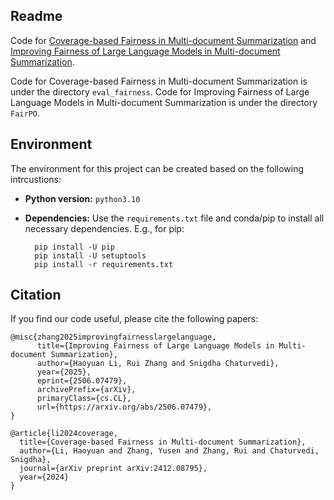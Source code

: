 ## Readme
Code for [Coverage-based Fairness in Multi-document Summarization](https://arxiv.org/pdf/2412.08795v2) and [Improving Fairness of Large Language Models in Multi-document Summarization](https://arxiv.org/pdf/2506.07479).

Code for Coverage-based Fairness in Multi-document Summarization is under the directory `eval_fairness`. Code for Improving Fairness of Large Language Models in Multi-document Summarization is under the directory `FairPO`.

## Environment
The environment for this project can be created based on the following intrcustions:

* __Python version:__ `python3.10`

* __Dependencies:__ Use the `requirements.txt` file and conda/pip to install all necessary dependencies. E.g., for pip:

		pip install -U pip
		pip install -U setuptools
		pip install -r requirements.txt

## Citation
If you find our code useful, please cite the following papers:
```
@misc{zhang2025improvingfairnesslargelanguage,
      title={Improving Fairness of Large Language Models in Multi-document Summarization}, 
      author={Haoyuan Li, Rui Zhang and Snigdha Chaturvedi},
      year={2025},
      eprint={2506.07479},
      archivePrefix={arXiv},
      primaryClass={cs.CL},
      url={https://arxiv.org/abs/2506.07479}, 
}
```
```
@article{li2024coverage,
  title={Coverage-based Fairness in Multi-document Summarization},
  author={Li, Haoyuan and Zhang, Yusen and Zhang, Rui and Chaturvedi, Snigdha},
  journal={arXiv preprint arXiv:2412.08795},
  year={2024}
}
```
